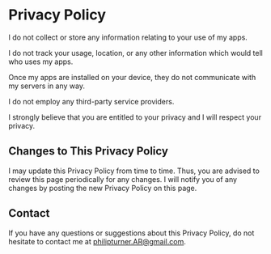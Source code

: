 # Privacy Policy

I do not collect or store any information relating to your use of my apps.
 
I do not track your usage, location, or any other information which would tell who uses my apps.

Once my apps are installed on your device, they do not communicate with my servers in any way.

I do not employ any third-party service providers.

I strongly believe that you are entitled to your privacy and I will respect your privacy.

## Changes to This Privacy Policy

I may update this Privacy Policy from time to time. Thus, you are advised to review this page periodically for any changes. I will notify you of any changes by posting the new Privacy Policy on this page.

## Contact

If you have any questions or suggestions about this Privacy Policy, do not hesitate to contact me at [philipturner.AR@gmail.com](mailto:philipturner.AR@gmail.com).
